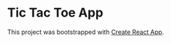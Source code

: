 # Tic Tac Toe App

This project was bootstrapped with [Create React App](https://github.com/facebook/create-react-app).
